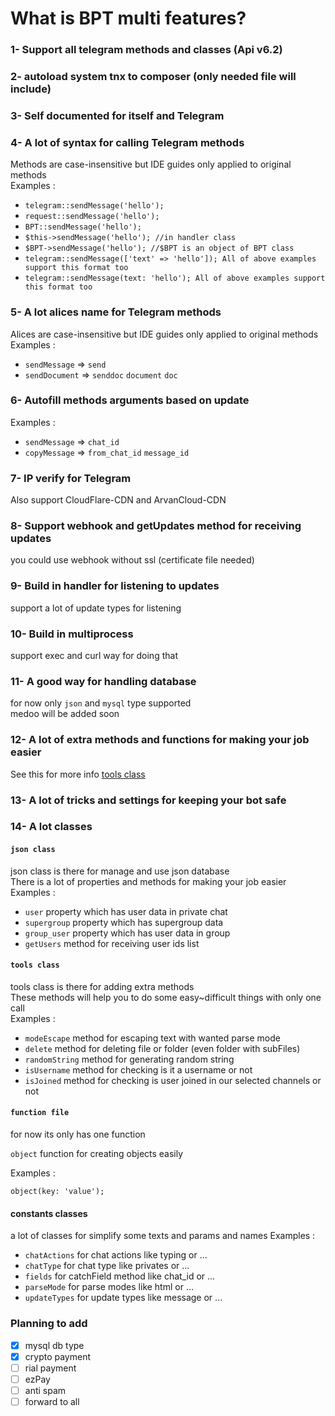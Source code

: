 # What is BPT multi features?

### 1- Support all telegram methods and classes (Api v6.2)

### 2- autoload system tnx to composer (only needed file will include)

### 3- Self documented for itself and Telegram

### 4- A lot of syntax for calling Telegram methods
Methods are case-insensitive but IDE guides only applied to original methods<br>
Examples :

* `telegram::sendMessage('hello');`
* `request::sendMessage('hello');`
* `BPT::sendMessage('hello');`
* `$this->sendMessage('hello'); //in handler class`
* `$BPT->sendMessage('hello'); //$BPT is an object of BPT class`
* `telegram::sendMessage(['text' => 'hello']); All of above examples support this format too`
* `telegram::sendMessage(text: 'hello'); All of above examples support this format too`

### 5- A lot alices name for Telegram methods
Alices are case-insensitive but IDE guides only applied to original methods<br>
Examples :

* `sendMessage` => `send`
* `sendDocument` => `senddoc` `document` `doc`

### 6- Autofill methods arguments based on update
Examples :
* `sendMessage` => `chat_id`
* `copyMessage` => `from_chat_id` `message_id`

### 7- IP verify for Telegram
Also support CloudFlare-CDN and ArvanCloud-CDN

### 8- Support webhook and getUpdates method for receiving updates
you could use webhook without ssl (certificate file needed)

### 9- Build in handler for listening to updates
support a lot of update types for listening

### 10- Build in multiprocess
support exec and curl way for doing that

### 11- A good way for handling database
for now only `json` and `mysql` type supported<br>
medoo will be added soon

### 12- A lot of extra methods and functions for making your job easier
See this for more info [tools class](#tools-class)

### 13- A lot of tricks and settings for keeping your bot safe

### 14- A lot classes

#### `json class`
json class is there for manage and use json database<br>
There is a lot of properties and methods for making your job easier<br>
Examples :

- `user` property which has user data in private chat
- `supergroup` property which has supergroup data
- `group_user` property which has user data in group
- `getUsers` method for receiving user ids list

#### `tools class`
tools class is there for adding extra methods<br>
These methods will help you to do some easy~difficult things with only one call<br>
Examples :

- `modeEscape` method for escaping text with wanted parse mode
- `delete` method for deleting file or folder (even folder with subFiles)
- `randomString` method for generating random string
- `isUsername` method for checking is it a username or not
- `isJoined` method for checking is user joined in our selected channels or not

#### `function file`
for now its only has one function

`object` function for creating objects easily

Examples :

`object(key: 'value');`

#### constants classes
a lot of classes for simplify some texts and params and names
Examples :

- `chatActions` for chat actions like typing or ...
- `chatType` for chat type like privates or ...
- `fields` for catchField method like chat_id or ...
- `parseMode` for parse modes like html or ...
- `updateTypes` for update types like message or ...


### Planning to add
- [x] mysql db type
- [x] crypto payment
- [ ] rial payment
- [ ] ezPay
- [ ] anti spam
- [ ] forward to all